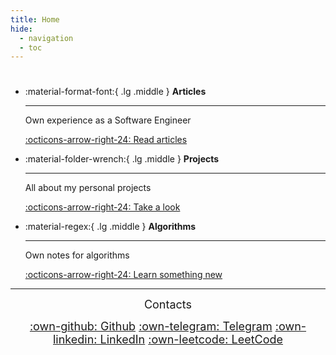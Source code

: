 ```yaml
---
title: Home
hide:
  - navigation
  - toc
---
```


# 

<div class="grid cards" markdown>

-   :material-format-font:{ .lg .middle } __Articles__

    ---

    Own experience as a Software Engineer

    [:octicons-arrow-right-24: Read articles](blog)

-   :material-folder-wrench:{ .lg .middle } __Projects__

    ---

    All about my personal projects

    [:octicons-arrow-right-24: Take a look](projects)

-   :material-regex:{ .lg .middle } __Algorithms__

    ---

    Own notes for algorithms

    [:octicons-arrow-right-24: Learn something new](algorithms)

</div>

---

<font size=4><p align=center> Contacts </p></font>

<font size=4><p align=center> [:own-github: Github](https://github.com/clhost) [:own-telegram: Telegram](https://t.me/clhost) [:own-linkedin: LinkedIn](https://www.linkedin.com/in/clhost/) [:own-leetcode: LeetCode](https://leetcode.com/clhost/)</p></font>
